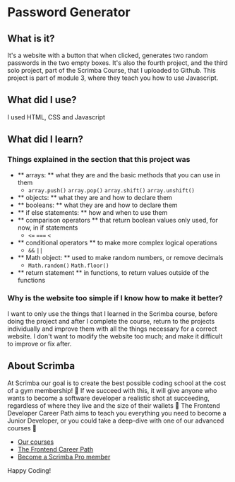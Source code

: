 # Password Generator
## What is it? 
It's a website with a button that when clicked, generates two random passwords in the two empty boxes. 
It's also the fourth project, and the third solo project, part of the Scrimba Course, that I uploaded to Github. This project is part of module 3, where they teach you how to use Javascript.
## What did I use?
I used HTML, CSS and Javascript
## What did I learn?
 ### Things explained in the section that this project was
  - ** arrays: ** what they are and the basic methods that you can use in them
    - `array.push()` `array.pop()` `array.shift()` `array.unshift()`
  - ** objects: ** what they are and how to declare them
  - ** booleans: ** what they are and how to declare them
  - ** if else statements: ** how and when to use them
  - ** comparison operators ** that return boolean values only used, for now, in if statements
    - `<=` `===` `<`
  - ** conditional operators ** to make more complex logical operations
    - `&&` `||`
  - ** Math object: **  used to make random numbers, or remove decimals
    - `Math.random()` `Math.floor()`
  - ** return statement ** in functions, to return values outside of the functions
### Why is the website too simple if I know how to make it better?
I want to only use the things that I learned in the Scrimba course, before doing the project and after I complete the course, return to the projects individually and improve them with all the things necessary for a correct website. I don't want to modify the website too much; and make it difficult to improve or fix after. 

## About Scrimba

At Scrimba our goal is to create the best possible coding school at the cost of a gym membership! 💜
If we succeed with this, it will give anyone who wants to become a software developer a realistic shot at succeeding, regardless of where they live and the size of their wallets 🎉
The Frontend Developer Career Path aims to teach you everything you need to become a Junior Developer, or you could take a deep-dive with one of our advanced courses 🚀

- [Our courses](https://scrimba.com/allcourses)
- [The Frontend Career Path](https://scrimba.com/learn/frontend)
- [Become a Scrimba Pro member](https://scrimba.com/pricing)

Happy Coding!